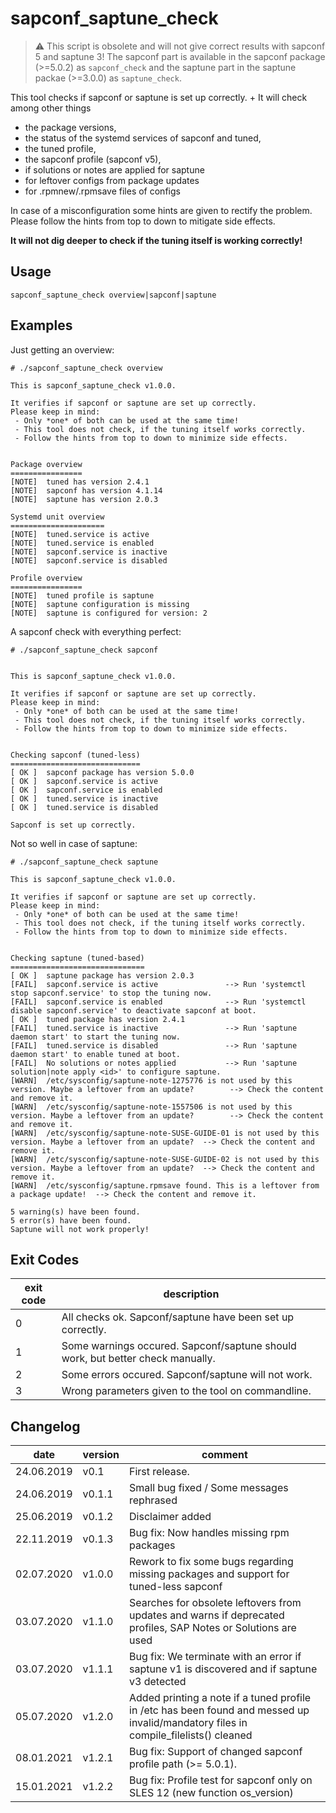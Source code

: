# sapconf_saptune_check

> :warning: 
> This script is obsolete and will not give correct results with sapconf 5 and saptune 3! 
> The sapconf part is available in the sapconf package (>=5.0.2) as `sapconf_check` and the saptune part in the saptune packae (>=3.0.0) as `saptune_check`.



This tool checks if sapconf or saptune is set up correctly. +
It will check among other things

  * the package versions,
  * the status of the systemd services of sapconf and tuned,
  * the tuned profile,
  * the sapconf profile (sapconf v5),
  * if solutions or notes are applied for saptune
  * for leftover configs from package updates 
  * for .rpmnew/.rpmsave files of configs

In case of a misconfiguration some hints are given to rectify the problem.
Please follow the hints from top to down to mitigate side effects.

**It will not dig deeper to check if the tuning itself is working correctly!**

## Usage
```
sapconf_saptune_check overview|sapconf|saptune
```

## Examples

Just getting an overview:
```
# ./sapconf_saptune_check overview

This is sapconf_saptune_check v1.0.0.

It verifies if sapconf or saptune are set up correctly.
Please keep in mind:
 - Only *one* of both can be used at the same time!
 - This tool does not check, if the tuning itself works correctly.
 - Follow the hints from top to down to minimize side effects.


Package overview
================
[NOTE]  tuned has version 2.4.1
[NOTE]  sapconf has version 4.1.14
[NOTE]  saptune has version 2.0.3

Systemd unit overview
=====================
[NOTE]  tuned.service is active
[NOTE]  tuned.service is enabled
[NOTE]  sapconf.service is inactive
[NOTE]  sapconf.service is disabled

Profile overview
================
[NOTE]  tuned profile is saptune
[NOTE]  saptune configuration is missing
[NOTE]  saptune is configured for version: 2
```

A sapconf check with everything perfect:
```
# ./sapconf_saptune_check sapconf


This is sapconf_saptune_check v1.0.0.

It verifies if sapconf or saptune are set up correctly.
Please keep in mind:
 - Only *one* of both can be used at the same time!
 - This tool does not check, if the tuning itself works correctly.
 - Follow the hints from top to down to minimize side effects.


Checking sapconf (tuned-less)
=============================
[ OK ]  sapconf package has version 5.0.0
[ OK ]  sapconf.service is active
[ OK ]  sapconf.service is enabled
[ OK ]  tuned.service is inactive
[ OK ]  tuned.service is disabled

Sapconf is set up correctly.
```

Not so well in case of saptune:
```
# ./sapconf_saptune_check saptune

This is sapconf_saptune_check v1.0.0.

It verifies if sapconf or saptune are set up correctly.
Please keep in mind:
 - Only *one* of both can be used at the same time!
 - This tool does not check, if the tuning itself works correctly.
 - Follow the hints from top to down to minimize side effects.


Checking saptune (tuned-based)
==============================
[ OK ]  saptune package has version 2.0.3
[FAIL]  sapconf.service is active               --> Run 'systemctl stop sapconf.service' to stop the tuning now.
[FAIL]  sapconf.service is enabled              --> Run 'systemctl disable sapconf.service' to deactivate sapconf at boot.
[ OK ]  tuned package has version 2.4.1
[FAIL]  tuned.service is inactive               --> Run 'saptune daemon start' to start the tuning now.
[FAIL]  tuned.service is disabled               --> Run 'saptune daemon start' to enable tuned at boot.
[FAIL]  No solutions or notes applied           --> Run 'saptune solution|note apply <id>' to configure saptune.
[WARN]  /etc/sysconfig/saptune-note-1275776 is not used by this version. Maybe a leftover from an update?        --> Check the content and remove it.
[WARN]  /etc/sysconfig/saptune-note-1557506 is not used by this version. Maybe a leftover from an update?        --> Check the content and remove it.
[WARN]  /etc/sysconfig/saptune-note-SUSE-GUIDE-01 is not used by this version. Maybe a leftover from an update?  --> Check the content and remove it.
[WARN]  /etc/sysconfig/saptune-note-SUSE-GUIDE-02 is not used by this version. Maybe a leftover from an update?  --> Check the content and remove it.
[WARN]  /etc/sysconfig/saptune.rpmsave found. This is a leftover from a package update!  --> Check the content and remove it.

5 warning(s) have been found.
5 error(s) have been found.
Saptune will not work properly!
```


## Exit Codes
| exit code | description                                                                    |
|-----------|--------------------------------------------------------------------------------|
|     0     | All checks ok. Sapconf/saptune have been set up correctly.                     |
|     1     | Some warnings occured. Sapconf/saptune should work, but better check manually. |   
|     2     | Some errors occured. Sapconf/saptune will not work.                            |
|     3     | Wrong parameters given to the tool on commandline.                             | 


## Changelog

|    date    | version  | comment                                     |
|------------|----------|---------------------------------------------|
| 24.06.2019 | v0.1     | First release.                              |
| 24.06.2019 | v0.1.1   | Small bug fixed / Some messages rephrased   |
| 25.06.2019 | v0.1.2   | Disclaimer added                            |
| 22.11.2019 | v0.1.3   | Bug fix: Now handles missing rpm packages   |
| 02.07.2020 | v1.0.0   | Rework to fix some bugs regarding missing packages and support for tuned-less sapconf  |
| 03.07.2020 | v1.1.0   | Searches for obsolete leftovers from updates and warns if deprecated profiles, SAP Notes or Solutions are used |
| 03.07.2020 | v1.1.1   | Bug fix: We terminate with an error if saptune v1 is discovered and if saptune v3 detected  |
| 05.07.2020 | v1.2.0   | Added printing a note if a tuned profile in /etc has been found and messed up invalid/mandatory files in compile_filelists() cleaned |
| 08.01.2021 | v1.2.1   | Bug fix: Support of changed sapconf profile path (>= 5.0.1). |
| 15.01.2021 | v1.2.2   | Bug fix: Profile test for sapconf only on SLES 12 (new function os_version) |
